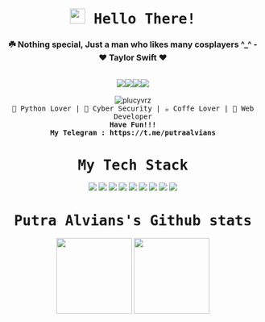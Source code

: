 <div align="center">
 <samp><h1><img src="https://raw.githubusercontent.com/Tarikul-Islam-Anik/Animated-Fluent-Emojis/master/Emojis/Hand%20gestures/Waving%20Hand.png" width="30" height="30"> Hello There!</h1></samp>
  <h3 align="center">☘️ Nothing special, Just a man who likes many cosplayers ^_^ - ❤ Taylor Swift ❤</h3>
</div>
<br>
<div align="center">
  <img src="https://img.shields.io/badge/Telegram-2CA5E0?style=for-the-badge&logo=telegram&logoColor=white"><img src="https://img.shields.io/badge/LinkedIn-0077B5?style=for-the-badge&logo=linkedin&logoColor=white"><img src="https://img.shields.io/badge/Medium-12100E?style=for-the-badge&logo=medium&logoColor=white"><img src="https://img.shields.io/badge/GitHub-100000?style=for-the-badge&logo=github&logoColor=white">
 </div>
<br>

<div align="center">
  
<div align="center">
            <img src="https://komarev.com/ghpvc/?username=plucyvrz&label=Profile%20views&color=0e75b6&style=flat" alt="plucyvrz" />
  </div>                                                                                                             

<samp>
 🖖 Python Lover | 🔐 Cyber Security | ☕️ Coffe Lover | 🌵 Web Developer
 </samp>
 <br>
 <samp>
 <b>Have Fun!!!</b>
 <br>
 <b>My Telegram : https://t.me/putraalvians</b>
 </samp>
</div>

<div align="center">
 <samp><h1> My Tech Stack </h1></samp>
</div>

<div align="center">
<img src="https://img.shields.io/badge/-HTML5-%23E44D27?style=flat-square&logo=html5&logoColor=ffffff">
 <img src="https://img.shields.io/badge/-CSS3-%231572B6?style=flat-square&logo=css3">
 <img src="https://img.shields.io/badge/Laravel-FF2D20?style=flat-square&logo=laravel&logoColor=white">
 <img src="https://img.shields.io/badge/Bootstrap-563D7C?style=flat-square&logo=bootstrap&logoColor=white">
 <img src="https://img.shields.io/badge/Python-3776AB?style=flat-square&logo=python&logoColor=white">
 <img src="https://img.shields.io/badge/PHP-777BB4?style=flat-square&logo=php&logoColor=white">
 <img src="https://img.shields.io/badge/Sass-CC6699?style=flat-square&logo=sass&logoColor=white">
 <img src="https://img.shields.io/badge/JavaScript-F7DF1E?style=flat-square&logo=javascript&logoColor=black">
 <img src="https://img.shields.io/badge/Lua-2C2D72?style=flat-square&logo=lua&logoColor=white">
</div>


<div align="center">
 <samp><h1>Putra Alvians's Github stats</h1></samp> 
</div>

<div align="center">
<img src="https://github-readme-stats.vercel.app/api/top-langs/?username=plucyvrz&show_icons=true&theme=tokyonight&hide_border=true" height="150">
<img src="https://github-readme-stats.vercel.app/api?username=plucyvrz&show_icons=true&theme=tokyonight&hide_border=true" height="150">
</div>

